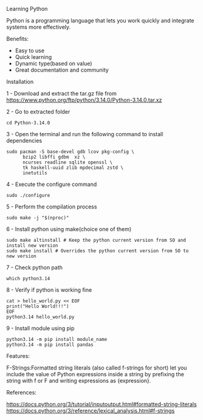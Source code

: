 Learning Python

Python is a programming language that lets you work quickly and integrate systems more effectively.

Benefits:
- Easy to use
- Quick learning
- Dynamic type(based on value)
- Great documentation and community

Installation

1 - Download and extract the tar.gz file from https://www.python.org/ftp/python/3.14.0/Python-3.14.0.tar.xz

2 - Go to extracted folder
```
cd Python-3.14.0
```
3 - Open the terminal and run the following command to install dependencies
```
sudo pacman -S base-devel gdb lcov pkg-config \
      bzip2 libffi gdbm  xz \
      ncurses readline sqlite openssl \
      tk haskell-uuid zlib mpdecimal zstd \
      inetutils
```
4 - Execute the configure command
```
sudo ./configure
```
5 - Perform the compilation process
```
sudo make -j "$(nproc)"
```
6 - Install python using make(choice one of them)
```
sudo make altinstall # Keep the python current version from SO and install new version
sudo make install # Overrides the python current version from SO to new version
```
7 - Check python path
```
which python3.14
```
8 - Verify if python is working fine
```
cat > hello_world.py << EOF
print("Hello World!!!")
EOF
python3.14 hello_world.py
```
9 - Install module using pip
```
python3.14 -m pip install module_name
python3.14 -m pip install pandas
```

Features:

F-Strings:Formatted string literals (also called f-strings for short) let you include the value of Python expressions 
inside a string by prefixing the string with f or F and writing expressions as {expression}.

References:

https://docs.python.org/3/tutorial/inputoutput.html#formatted-string-literals
https://docs.python.org/3/reference/lexical_analysis.html#f-strings
